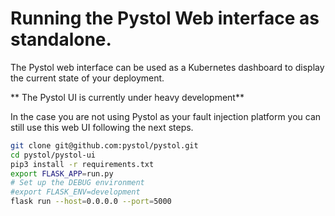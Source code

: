 # Running the Pystol Web interface as standalone.

The Pystol web interface can be used as a Kubernetes dashboard
to display the current state of your deployment.

** The Pystol UI is currently under heavy development**

In the case you are not using Pystol as your fault
injection platform you can still use this web UI
following the next steps.

```bash
git clone git@github.com:pystol/pystol.git
cd pystol/pystol-ui
pip3 install -r requirements.txt
export FLASK_APP=run.py
# Set up the DEBUG environment
#export FLASK_ENV=development
flask run --host=0.0.0.0 --port=5000
```
